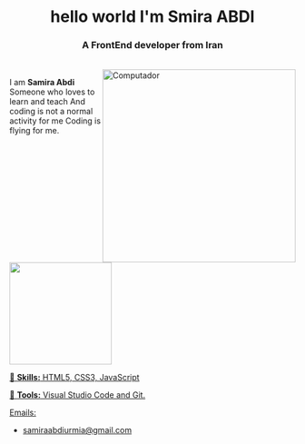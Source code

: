   <h1 align="center">hello world I'm Smira ABDI</h1>
    <h3 align="center">A FrontEnd developer from Iran</h3><br />
    <img src="https://raw.githubusercontent.com/MicaelliMedeiros/micaellimedeiros/master/image/computer-illustration.png" min-width="340px" max-width="400px" width="340px" align="right" alt="Computador">

<p align="left"> 
I am <strong>Samira Abdi</strong>
Someone who loves to learn and teach
And coding is not a normal activity for me
Coding is flying for me.
</p>

<div>
  <a href="https://github.com/Samira-ABDI79/Samira-ABDI79">
  <img height="180em" src="https://github-readme-stats.vercel.app/api?username=Samira-ABDI79&count_private=true&theme=cobalt&show_icons=true"/>
<!--   <img height="180em" src="https://github-readme-stats.vercel.app/api/top-langs/?username=sSamira-ABDI79&layout=compact&langs_count=7&theme=cobalt"/> -->
</div>

<p align="left">
  🦄 <strong>Skills:</strong> HTML5, CSS3, JavaScript
</p>

<p align="left">
  💼 <strong>Tools:</strong> Visual Studio Code and Git.
</p>

Emails:
- samiraabdiurmia@gmail.com





 

